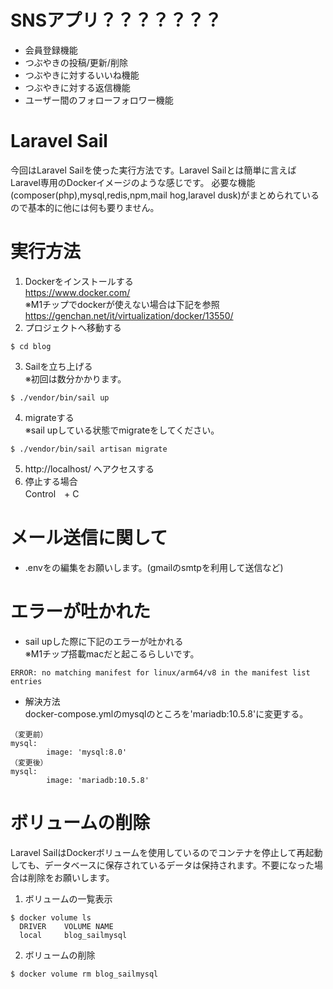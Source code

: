 # SNSアプリ？？？？？？？
- 会員登録機能
- つぶやきの投稿/更新/削除
- つぶやきに対するいいね機能
- つぶやきに対する返信機能
- ユーザー間のフォローフォロワー機能


# Laravel Sail
今回はLaravel Sailを使った実行方法です。Laravel Sailとは簡単に言えばLaravel専用のDockerイメージのような感じです。
必要な機能(composer(php),mysql,redis,npm,mail hog,laravel dusk)がまとめられているので基本的に他には何も要りません。


# 実行方法
1. Dockerをインストールする<br>
https://www.docker.com/<br>
※M1チップでdockerが使えない場合は下記を参照<br>
https://genchan.net/it/virtualization/docker/13550/
2. プロジェクトへ移動する
```
$ cd blog
```
3. Sailを立ち上げる<br>
※初回は数分かかります。
```
$ ./vendor/bin/sail up
```
4. migrateする<br>
※sail upしている状態でmigrateをしてください。
```
$ ./vendor/bin/sail artisan migrate
```
5. http://localhost/  へアクセスする
6. 停止する場合<br>
Control　+ C

# メール送信に関して
- .envをの編集をお願いします。(gmailのsmtpを利用して送信など)


# エラーが吐かれた
- sail upした際に下記のエラーが吐かれる<br>
※M1チップ搭載macだと起こるらしいです。
```
ERROR: no matching manifest for linux/arm64/v8 in the manifest list entries
```
- 解決方法<br>
docker-compose.ymlのmysqlのところを'mariadb:10.5.8'に変更する。
```
（変更前）
mysql:
        image: 'mysql:8.0'
（変更後）
mysql:
        image: 'mariadb:10.5.8'
```

# ボリュームの削除
Laravel SailはDockerボリュームを使用しているのでコンテナを停止して再起動しても、データベースに保存されているデータは保持されます。不要になった場合は削除をお願いします。
1. ボリュームの一覧表示
```
$ docker volume ls
  DRIVER    VOLUME NAME
  local     blog_sailmysql
```
2. ボリュームの削除
```
$ docker volume rm blog_sailmysql
```






